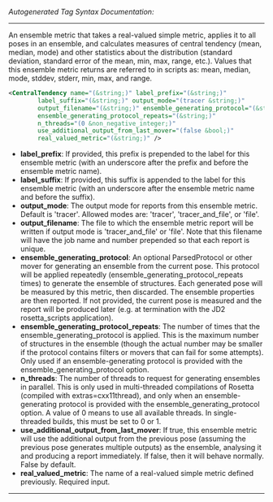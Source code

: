 <!-- THIS IS AN AUTOGENERATED FILE: Don't edit it directly, instead change the schema definition in the code itself. -->

_Autogenerated Tag Syntax Documentation:_

---
An ensemble metric that takes a real-valued simple metric, applies it to all poses in an ensemble, and calculates measures of central tendency (mean, median, mode) and other statistics about the distribution (standard deviation, standard error of the mean, min, max, range, etc.).  Values that this ensemble metric returns are referred to in scripts as: mean, median, mode, stddev, stderr, min, max, and range.

```xml
<CentralTendency name="(&string;)" label_prefix="(&string;)"
        label_suffix="(&string;)" output_mode="(tracer &string;)"
        output_filename="(&string;)" ensemble_generating_protocol="(&string;)"
        ensemble_generating_protocol_repeats="(&string;)"
        n_threads="(0 &non_negative_integer;)"
        use_additional_output_from_last_mover="(false &bool;)"
        real_valued_metric="(&string;)" />
```

-   **label_prefix**: If provided, this prefix is prepended to the label for this ensemble metric (with an underscore after the prefix and before the ensemble metric name).
-   **label_suffix**: If provided, this suffix is appended to the label for this ensemble metric (with an underscore after the ensemble metric name and before the suffix).
-   **output_mode**: The output mode for reports from this ensemble metric.  Default is 'tracer'.  Allowed modes are: 'tracer', 'tracer_and_file', or 'file'.
-   **output_filename**: The file to which the ensemble metric report will be written if output mode is 'tracer_and_file' or 'file'.  Note that this filename will have the job name and number prepended so that each report is unique.
-   **ensemble_generating_protocol**: An optional ParsedProtocol or other mover for generating an ensemble from the current pose.  This protocol will be applied repeatedly (ensemble_generating_protocol_repeats times) to generate the ensemble of structures.  Each generated pose will be measured by this metric, then discarded.  The ensemble properties are then reported.  If not provided, the current pose is measured and the report will be produced later (e.g. at termination with the JD2 rosetta_scripts application).
-   **ensemble_generating_protocol_repeats**: The number of times that the ensemble_generating_protocol is applied.  This is the maximum number of structures in the ensemble (though the actual number may be smaller if the protocol contains filters or movers that can fail for some attempts).  Only used if an ensemble-generating protocol is provided with the ensemble_generating_protocol option.
-   **n_threads**: The number of threads to request for generating ensembles in parallel.  This is only used in multi-threaded compilations of Rosetta (compiled with extras=cxx11thread), and only when an ensemble-generating protocol is provided with the ensemble_generating_protocol option.  A value of 0 means to use all available threads.  In single-threaded builds, this must be set to 0 or 1.
-   **use_additional_output_from_last_mover**: If true, this ensemble metric will use the additional output from the previous pose (assuming the previous pose generates multiple outputs) as the ensemble, analysing it and producing a report immediately.  If false, then it will behave normally.  False by default.
-   **real_valued_metric**: The name of a real-valued simple metric defined previously.  Required input.

---
